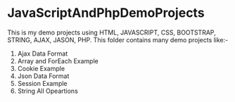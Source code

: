 # JavaScriptAndPhpDemoProjects
This is my demo projects using HTML, JAVASCRIPT, CSS, BOOTSTRAP, STRING, AJAX, JASON, PHP. This folder contains many demo projects like:-
1. Ajax Data Format
2. Array and ForEach Example
3. Cookie Example
4. Json Data Format
5. Session Example
6. String All Opeartions
   
